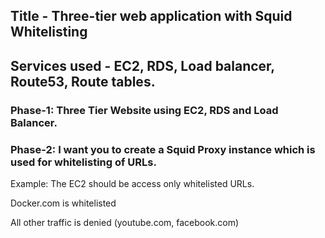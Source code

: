 ## Title - Three-tier web application with Squid Whitelisting
## Services used - EC2, RDS, Load balancer, Route53, Route tables.

### Phase-1: Three Tier Website using EC2, RDS and Load Balancer.

### Phase-2: I want you to create a Squid Proxy instance which is used for whitelisting of URLs.

Example: The EC2 should be access only whitelisted URLs.

Docker.com is whitelisted

All other traffic is denied (youtube.com, facebook.com)

